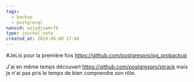 ```yaml
---
tags:
  - backup
  - postgresql
nanoid: wzjydjxwmrfb
type: journal_note
created_at: 2024-06-08 17:04
---
```

#JeLis pour la première fois https://github.com/postgrespro/pg_probackup 

J'ai en même temps découvert https://github.com/postgrespro/ptrack mais je n'ai pas pris le temps de bien comprendre son rôle.
